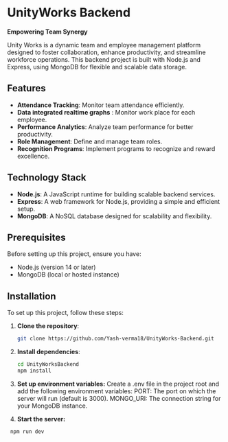 # UnityWorks Backend

**Empowering Team Synergy**

Unity Works is a dynamic team and employee management platform designed to foster collaboration, enhance productivity, and streamline workforce operations. This backend project is built with Node.js and Express, using MongoDB for flexible and scalable data storage.

## Features

- **Attendance Tracking**: Monitor team attendance efficiently.
- **Data integrated realtime graphs** :  Monitor work place for each employee.
- **Performance Analytics**: Analyze team performance for better productivity.
- **Role Management**: Define and manage team roles.
- **Recognition Programs**: Implement programs to recognize and reward excellence.

## Technology Stack

- **Node.js**: A JavaScript runtime for building scalable backend services.
- **Express**: A web framework for Node.js, providing a simple and efficient setup.
- **MongoDB**: A NoSQL database designed for scalability and flexibility.

## Prerequisites

Before setting up this project, ensure you have:

- Node.js (version 14 or later)
- MongoDB (local or hosted instance)

## Installation

To set up this project, follow these steps:

1. **Clone the repository**:
   ```bash
   git clone https://github.com/Yash-verma18/UnityWorks-Backend.git

2. **Install dependencies**:
   ```bash
   cd UnityWorksBackend
   npm install

3. **Set up environment variables:**
   Create a .env file in the project root and add the following environment variables:
    PORT: The port on which the server will run (default is 3000).
    MONGO_URI: The connection string for your MongoDB instance.

4. **Start the server:**
  ```bash
   npm run dev  
